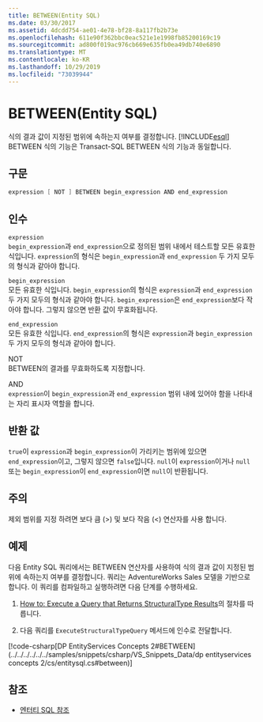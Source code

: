 ```yaml
---
title: BETWEEN(Entity SQL)
ms.date: 03/30/2017
ms.assetid: 4dcdd754-ae01-4e78-bf28-8a117fb2b73e
ms.openlocfilehash: 611e90f362bbc0eac521e1e1998fb85200169c19
ms.sourcegitcommit: ad800f019ac976cb669e635fb0ea49db740e6890
ms.translationtype: MT
ms.contentlocale: ko-KR
ms.lasthandoff: 10/29/2019
ms.locfileid: "73039944"
---
```

# <a name="between-entity-sql"></a>BETWEEN(Entity SQL)
식의 결과 값이 지정된 범위에 속하는지 여부를 결정합니다. [!INCLUDE[esql](../../../../../../includes/esql-md.md)] BETWEEN 식의 기능은 Transact-SQL BETWEEN 식의 기능과 동일합니다.  
  
## <a name="syntax"></a>구문  
  
```csharp  
expression [ NOT ] BETWEEN begin_expression AND end_expression    
```  
  
## <a name="arguments"></a>인수  
 `expression`  
 `begin_expression`과 `end_expression`으로 정의된 범위 내에서 테스트할 모든 유효한 식입니다. `expression`의 형식은 `begin_expression`과 `end_expression` 두 가지 모두의 형식과 같아야 합니다.  
  
 `begin_expression`  
 모든 유효한 식입니다. `begin_expression`의 형식은 `expression`과 `end_expression` 두 가지 모두의 형식과 같아야 합니다. `begin_expression`은 `end_expression`보다 작아야 합니다. 그렇지 않으면 반환 값이 무효화됩니다.  
  
 `end_expression`  
 모든 유효한 식입니다. `end_expression`의 형식은 `expression`과 `begin_expression` 두 가지 모두의 형식과 같아야 합니다.  
  
 NOT  
 BETWEEN의 결과를 무효화하도록 지정합니다.  
  
 AND  
 `expression`이 `begin_expression`과 `end_expression` 범위 내에 있어야 함을 나타내는 자리 표시자 역할을 합니다.  
  
## <a name="return-value"></a>반환 값  
 `true`이 `expression`과 `begin_expression`이 가리키는 범위에 있으면 `end_expression`이고, 그렇지 않으면 `false`입니다. `null`이 `expression`이거나 `null` 또는 `begin_expression`이 `end_expression`이면 `null`이 반환됩니다.  
  
## <a name="remarks"></a>주의  
 제외 범위를 지정 하려면 보다 큼 (>) 및 보다 작음 (<) 연산자를 사용 합니다.  
  
## <a name="example"></a>예제  
 다음 Entity SQL 쿼리에서는 BETWEEN 연산자를 사용하여 식의 결과 값이 지정된 범위에 속하는지 여부를 결정합니다. 쿼리는 AdventureWorks Sales 모델을 기반으로 합니다. 이 쿼리를 컴파일하고 실행하려면 다음 단계를 수행하세요.  
  
1. [How to: Execute a Query that Returns StructuralType Results](../how-to-execute-a-query-that-returns-structuraltype-results.md)의 절차를 따릅니다.  
  
2. 다음 쿼리를 `ExecuteStructuralTypeQuery` 메서드에 인수로 전달합니다.  
  
 [!code-csharp[DP EntityServices Concepts 2#BETWEEN](../../../../../../samples/snippets/csharp/VS_Snippets_Data/dp entityservices concepts 2/cs/entitysql.cs#between)]  
  
## <a name="see-also"></a>참조

- [엔터티 SQL 참조](entity-sql-reference.md)
